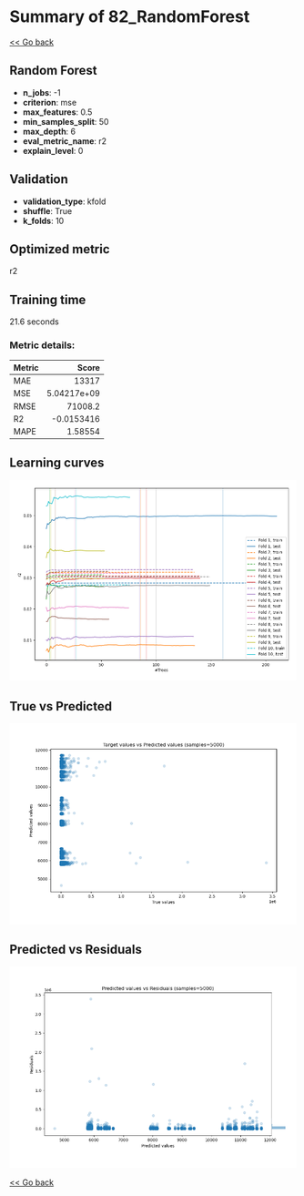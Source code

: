 # Summary of 82_RandomForest

[<< Go back](../README.md)


## Random Forest
- **n_jobs**: -1
- **criterion**: mse
- **max_features**: 0.5
- **min_samples_split**: 50
- **max_depth**: 6
- **eval_metric_name**: r2
- **explain_level**: 0

## Validation
 - **validation_type**: kfold
 - **shuffle**: True
 - **k_folds**: 10

## Optimized metric
r2

## Training time

21.6 seconds

### Metric details:
| Metric   |           Score |
|:---------|----------------:|
| MAE      | 13317           |
| MSE      |     5.04217e+09 |
| RMSE     | 71008.2         |
| R2       |    -0.0153416   |
| MAPE     |     1.58554     |



## Learning curves
![Learning curves](learning_curves.png)
## True vs Predicted

![True vs Predicted](true_vs_predicted.png)


## Predicted vs Residuals

![Predicted vs Residuals](predicted_vs_residuals.png)



[<< Go back](../README.md)
